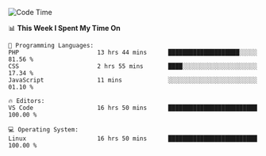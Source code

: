 <!-- [![Top Langs](https://github-readme-stats.vercel.app/api/top-langs/?username=gagahsyuja&theme=dracula&hide_border=true&border_radius=7)](https://github.com/anuraghazra/github-readme-stats) -->

<!--START_SECTION:waka-->
![Code Time](http://img.shields.io/badge/Code%20Time-63%20hrs%2023%20mins-blue)

📊 **This Week I Spent My Time On** 

```text
💬 Programming Languages: 
PHP                      13 hrs 44 mins      ████████████████████░░░░░   81.56 % 
CSS                      2 hrs 55 mins       ████░░░░░░░░░░░░░░░░░░░░░   17.34 % 
JavaScript               11 mins             ░░░░░░░░░░░░░░░░░░░░░░░░░   01.10 % 

🔥 Editors: 
VS Code                  16 hrs 50 mins      █████████████████████████   100.00 % 

💻 Operating System: 
Linux                    16 hrs 50 mins      █████████████████████████   100.00 % 
```


<!--END_SECTION:waka-->
